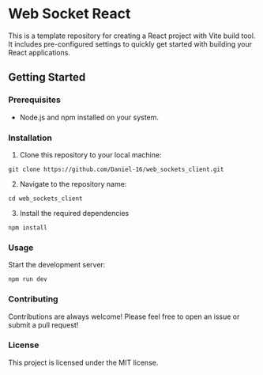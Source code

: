 # Web Socket React

This is a template repository for creating a React project with Vite build tool. It includes pre-configured settings to quickly get started with building your React applications.

## Getting Started

### **Prerequisites**

- Node.js and npm installed on your system.

### **Installation**

1. Clone this repository to your local machine:

```
git clone https://github.com/Daniel-16/web_sockets_client.git
```

2. Navigate to the repository name:

```
cd web_sockets_client
```

3. Install the required dependencies

```
npm install
```

### **Usage**

Start the development server:

```
npm run dev
```

### **Contributing**

Contributions are always welcome! Please feel free to open an issue or submit a pull request!

### **License**

This project is licensed under the MIT license.
